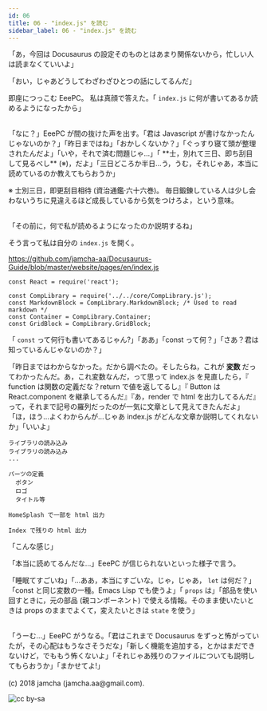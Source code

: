 ```yaml
---
id: 06
title: 06 - "index.js" を読む
sidebar_label: 06 - "index.js" を読む
---
```


「あ，今回は Docusaurus の設定そのものとはあまり関係ないから，忙しい人は読まなくていいよ」

「おい，じゃあどうしてわざわざひとつの話にしてるんだ」

即座につっこむ EeePC。 私は真顔で答えた。「 `index.js` に何が書いてあるか読めるようになったから」

<br>
「なに？」EeePC が間の抜けた声を出す。「君は Javascript が書けなかったんじゃないのか？」「昨日まではね」「おかしくないか？」「ぐっすり寝て頭が整理されたんだよ」「いや，それで済む問題じゃ…」「 **士，別れて三日、即ち刮目して見るべし** (※)，だよ」「三日どころか半日…う，うむ，それじゃあ，本当に読めているのか教えてもらおうか」

※ 士別三日，即更刮目相待 (資治通鑑·六十六巻)。 毎日鍛錬している人は少し会わないうちに見違えるほど成長しているから気をつけろよ，という意味。

<br>
「その前に，何で私が読めるようになったのか説明するね」

そう言って私は自分の `index.js` を開く。

<https://github.com/jamcha-aa/Docusaurus-Guide/blob/master/website/pages/en/index.js>

    const React = require('react');
    
    const CompLibrary = require('../../core/CompLibrary.js');
    const MarkdownBlock = CompLibrary.MarkdownBlock; /* Used to read markdown */
    const Container = CompLibrary.Container;
    const GridBlock = CompLibrary.GridBlock;

「 `const` って何行も書いてあるじゃん?」「ああ」「const って何？」「さあ？君は知っているんじゃないのか？」

「昨日まではわからなかった。だから調べたの。そしたらね，これが **変数** だってわかったんだ。あ，これ変数なんだ，って思って index.js を見直したら，『 function は関数の定義だな？return で値を返してるし』『 Button は React.component を継承してるんだ』『あ，render で html を出力してるんだ』って，それまで記号の羅列だったのが一気に文章として見えてきたんだよ」「ほ，ほう…よくわからんが…じゃあ index.js がどんな文章か説明してくれないか」「いいよ」

    ライブラリの読み込み
    ライブラリの読み込み
    ...
    
    パーツの定義
      ボタン
      ロゴ
      タイトル等
    
    HomeSplash で一部を html 出力
    
    Index で残りの html 出力

「こんな感じ」

「本当に読めてるんだな…」EeePC が信じられないといった様子で言う。

「睡眠てすごいね」「…ああ，本当にすごいな。じゃ，じゃあ， `let` は何だ？」「const と同じ変数の一種。Emacs Lisp でも使うよ」「 `props` は」「部品を使い回すときに，元の部品 (親コンポーネント) で使える情報。そのまま使いたいときは props のままでよくて，変えたいときは `state` を使う」

<br>
「うーむ…」EeePC がうなる。「君はこれまで Docusaurus をずっと怖がっていたが，その心配はもうなさそうだな」「新しく機能を追加する，とかはまだできないけど，でももう怖くないよ」「それじゃあ残りのファイルについても説明してもらおうか」「まかせてよ!」

<br>
<br>
(c) 2018 jamcha (jamcha.aa@gmail.com).

![cc by-sa](https://i.creativecommons.org/l/by-sa/4.0/88x31.png)

